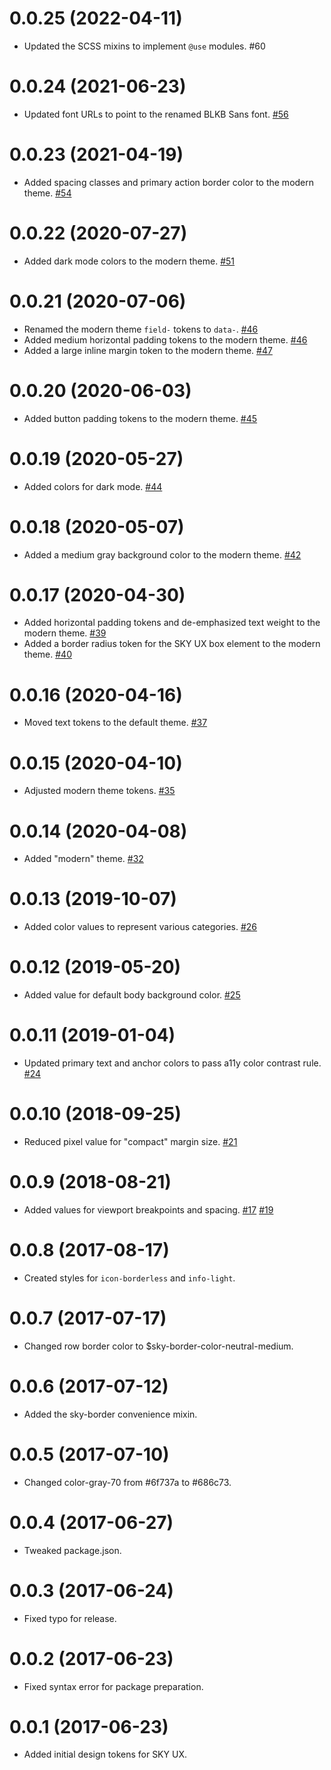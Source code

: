 # 0.0.25 (2022-04-11)

- Updated the SCSS mixins to implement `@use` modules. #60

# 0.0.24 (2021-06-23)

- Updated font URLs to point to the renamed BLKB Sans font. [#56](https://github.com/blackbaud/skyux-design-tokens/pull/56)

# 0.0.23 (2021-04-19)

- Added spacing classes and primary action border color to the modern theme. [#54](https://github.com/blackbaud/skyux-design-tokens/pull/54)

# 0.0.22 (2020-07-27)

- Added dark mode colors to the modern theme. [#51](https://github.com/blackbaud/skyux-design-tokens/pull/51)

# 0.0.21 (2020-07-06)

- Renamed the modern theme `field-` tokens to `data-`. [#46](https://github.com/blackbaud/skyux-design-tokens/pull/46)
- Added medium horizontal padding tokens to the modern theme. [#46](https://github.com/blackbaud/skyux-design-tokens/pull/46)
- Added a large inline margin token to the modern theme. [#47](https://github.com/blackbaud/skyux-design-tokens/pull/47)

# 0.0.20 (2020-06-03)

- Added button padding tokens to the modern theme. [#45](https://github.com/blackbaud/skyux-design-tokens/pull/45)

# 0.0.19 (2020-05-27)

- Added colors for dark mode. [#44](https://github.com/blackbaud/skyux-design-tokens/pull/44)

# 0.0.18 (2020-05-07)

- Added a medium gray background color to the modern theme. [#42](https://github.com/blackbaud/skyux-design-tokens/pull/42)

# 0.0.17 (2020-04-30)

- Added horizontal padding tokens and de-emphasized text weight to the modern theme. [#39](https://github.com/blackbaud/skyux-design-tokens/pull/39)
- Added a border radius token for the SKY UX box element to the modern theme. [#40](https://github.com/blackbaud/skyux-design-tokens/pull/40)

# 0.0.16 (2020-04-16)

- Moved text tokens to the default theme. [#37](https://github.com/blackbaud/skyux-design-tokens/pull/37)

# 0.0.15 (2020-04-10)

- Adjusted modern theme tokens. [#35](https://github.com/blackbaud/skyux-design-tokens/pull/35)

# 0.0.14 (2020-04-08)

- Added "modern" theme. [#32](https://github.com/blackbaud/skyux-design-tokens/pull/32)

# 0.0.13 (2019-10-07)

- Added color values to represent various categories. [#26](https://github.com/blackbaud/skyux-design-tokens/pull/26)

# 0.0.12 (2019-05-20)

- Added value for default body background color. [#25](https://github.com/blackbaud/skyux-design-tokens/pull/25)

# 0.0.11 (2019-01-04)

- Updated primary text and anchor colors to pass a11y color contrast rule. [#24](https://github.com/blackbaud/skyux-design-tokens/pull/24)

# 0.0.10 (2018-09-25)

- Reduced pixel value for "compact" margin size. [#21](https://github.com/blackbaud/skyux-design-tokens/pull/21)

# 0.0.9 (2018-08-21)

- Added values for viewport breakpoints and spacing. [#17](https://github.com/blackbaud/skyux-design-tokens/pull/17) [#19](https://github.com/blackbaud/skyux-design-tokens/pull/19)

# 0.0.8 (2017-08-17)

  - Created styles for `icon-borderless` and `info-light`.

# 0.0.7 (2017-07-17)

  - Changed row border color to $sky-border-color-neutral-medium.

# 0.0.6 (2017-07-12)

  - Added the sky-border convenience mixin.

# 0.0.5 (2017-07-10)

  - Changed color-gray-70 from #6f737a to #686c73.

# 0.0.4 (2017-06-27)

  - Tweaked package.json.

# 0.0.3 (2017-06-24)

  - Fixed typo for release.

# 0.0.2 (2017-06-23)

  - Fixed syntax error for package preparation.

# 0.0.1 (2017-06-23)

  - Added initial design tokens for SKY UX.
